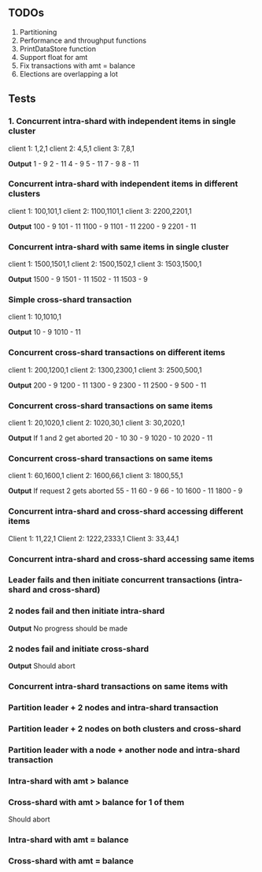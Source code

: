 ## TODOs
1. Partitioning
2. Performance and throughput functions
3. PrintDataStore function
4. Support float for amt
5. Fix transactions with amt = balance
6. Elections are overlapping a lot

## Tests
### 1. Concurrent intra-shard with independent items in single cluster
client 1:
1,2,1
client 2:
4,5,1
client 3:
7,8,1

**Output**
1 - 9
2 - 11
4 - 9
5 - 11
7 - 9
8 - 11

### Concurrent intra-shard with independent items in different clusters
client 1:
100,101,1
client 2:
1100,1101,1
client 3:
2200,2201,1

**Output**
100 - 9
101 - 11
1100 - 9
1101 - 11
2200 - 9
2201 - 11

### Concurrent intra-shard with same items in single cluster
client 1:
1500,1501,1
client 2:
1500,1502,1
client 3:
1503,1500,1

**Output**
1500 - 9
1501 - 11
1502 - 11
1503 - 9

### Simple cross-shard transaction
client 1:
10,1010,1

**Output**
10 - 9
1010 - 11

### Concurrent cross-shard transactions on different items
client 1:
200,1200,1
client 2:
1300,2300,1
client 3:
2500,500,1

**Output**
200 - 9
1200 - 11
1300 - 9
2300 - 11
2500 - 9
500 - 11

### Concurrent cross-shard transactions on same items
client 1:
20,1020,1
client 2:
1020,30,1
client 3:
30,2020,1

**Output**
If 1 and 2 get aborted
20 - 10
30 - 9
1020 - 10
2020 - 11

### Concurrent cross-shard transactions on same items
client 1:
60,1600,1
client 2:
1600,66,1
client 3:
1800,55,1

**Output**
If request 2 gets aborted
55 - 11
60 - 9
66 - 10
1600 - 11
1800 - 9

### Concurrent intra-shard and cross-shard accessing different items
Client 1:
11,22,1
Client 2:
1222,2333,1
Client 3:
33,44,1

### Concurrent intra-shard and cross-shard accessing same items


### Leader fails and then initiate concurrent transactions (intra-shard and cross-shard)

### 2 nodes fail and then initiate intra-shard
**Output** 
No progress should be made

### 2 nodes fail and initiate cross-shard
**Output**
Should abort

### Concurrent intra-shard transactions on same items with 


### Partition leader + 2 nodes and intra-shard transaction

### Partition leader + 2 nodes on both clusters and cross-shard

### Partition leader with a node + another node and intra-shard transaction

### Intra-shard with amt > balance


### Cross-shard with amt > balance for 1 of them
Should abort

### Intra-shard with amt = balance

### Cross-shard with amt = balance
